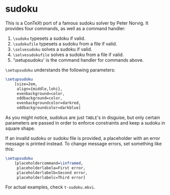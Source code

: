 # sudoku

This is a ConTeXt port of a famous sudoku solver by Peter Norvig. It
provides four commands, as well as a command handler:

1. `\sudoku` typesets a sudoku if valid.
2. `\sudokufile` typesets a sudoku from a file if valid.
3. `\solvesudoku` solves a sudoku if valid.
3. `\solvesudokufile` solves a sudoku from a file if valid.
5. '\setupsudoku' is the command handler for commands above.

`\setupsudoku` understands the following parameters:

```tex
\setupsudoku
    [size=2em,
     align={middle,lohi},
     evenbackground=color,
     oddbackground=color,
     evenbackgroundcolor=darkred,
     oddbackgroundcolor=darkblue]
```

As you might notice, sudokus are just `TABLE`'s in disguise, but only
certain parameters are passed in order to enforce constraints and keep
a sudoku in square shape.

If an invalid sudoku or sudoku file is provided, a placeholder with an
error message is printed instead. To change message errors, set
something like this:

```tex
\setupsudoku
    [placeholdercommand=\inframed,
     placeholderlabela=First error,
     placeholderlabelb=Second error,
     placeholderlabelc=Third error]
```

For actual examples, check `t-sudoku.mkvi`.
